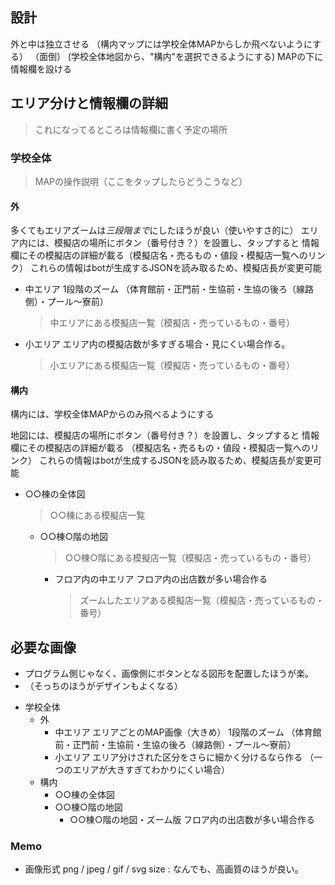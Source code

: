 ## 設計
外と中は独立させる
（構内マップには学校全体MAPからしか飛べないようにする）
（面倒）
(学校全体地図から、"構内"を選択できるようにする)
MAPの下に情報欄を設ける

## エリア分けと情報欄の詳細

> これになってるところは情報欄に書く予定の場所

### 学校全体
> MAPの操作説明（ここをタップしたらどうこうなど）

#### 外

多くてもエリアズームは*三段階まで*にしたほうが良い（使いやすさ的に）
エリア内には、模擬店の場所にボタン（番号付き？）を設置し、タップすると
情報欄にその模擬店の詳細が載る（模擬店名・売るもの・値段・模擬店一覧へのリンク）
これらの情報はbotが生成するJSONを読み取るため、模擬店長が変更可能

  - 中エリア
1段階のズーム
（体育館前・正門前・生協前・生協の後ろ（線路側）・プール～寮前）
    > 中エリアにある模擬店一覧（模擬店・売っているもの・番号）

  - 小エリア
エリア内の模擬店数が多すぎる場合・見にくい場合作る。
    > 小エリアにある模擬店一覧（模擬店・売っているもの・番号）

#### 構内
構内には、学校全体MAPからのみ飛べるようにする

地図には、模擬店の場所にボタン（番号付き？）を設置し、タップすると
情報欄にその模擬店の詳細が載る
（模擬店名・売るもの・値段・模擬店一覧へのリンク）
これらの情報はbotが生成するJSONを読み取るため、模擬店長が変更可能
  - ○○棟の全体図
      > ○○棟にある模擬店一覧
      - ○○棟○階の地図
        > ○○棟○階にある模擬店一覧（模擬店・売っているもの・番号）
        - フロア内の中エリア
フロア内の出店数が多い場合作る
            > ズームしたエリアある模擬店一覧（模擬店・売っているもの・番号）


## 必要な画像

* プログラム側じゃなく、画像側にボタンとなる図形を配置したほうが楽。
* （そっちのほうがデザインもよくなる）

- 学校全体
  - 外
    - 中エリア
エリアごとのMAP画像（大きめ）
1段階のズーム
（体育館前・正門前・生協前・生協の後ろ（線路側）・プール～寮前）
    - 小エリア
エリア分けされた区分をさらに細かく分けるなら作る
（一つのエリアが大きすぎてわかりにくい場合）
  - 構内
    - ○○棟の全体図
    - ○○棟○階の地図
      - ○○棟○階の地図・ズーム版
      フロア内の出店数が多い場合作る

### Memo
- 画像形式
png / jpeg / gif / svg
size : なんでも、高画質のほうが良い。
